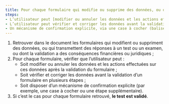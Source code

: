 ```yaml
---
title: Pour chaque formulaire qui modifie ou supprime des données, ou qui transmet des réponses à un test ou un examen, ou dont la validation a des conséquences financières ou juridiques, la saisie des données vérifie-t-elle une de ces conditions ?
steps:
- L’utilisateur peut [modifier ou annuler les données et les actions effectuées](#modifier-ou-annuler-les-donnees-et-les-actions-effectues) sur ces données après la validation du formulaire ;
- L’utilisateur peut vérifier et corriger les données avant la validation d’un formulaire en plusieurs étapes ;
- Un mécanisme de confirmation explicite, via une case à cocher (balise `<input>` de type `checkbox` ou balise ayant un attribut WAI-ARIA `role="checkbox"`) ou une étape supplémentaire, est présent.
---
```


1. Retrouver dans le document les formulaires qui modifient ou suppriment des données, ou qui transmettent des réponses à un test ou un examen, ou dont la validation a des conséquences financières ou juridiques ;
2. Pour chaque formulaire, vérifier que l’utilisateur peut :
      * Soit modifier ou annuler les données et les actions effectuées sur ces données après la validation du formulaire ;
      * Soit vérifier et corriger les données avant la validation d’un formulaire en plusieurs étapes ;
      * Soit disposer d’un mécanisme de confirmation explicite (par exemple, une case à cocher ou une étape supplémentaire).
3. Si c’est le cas pour chaque formulaire retrouvé, **le test est validé**.
